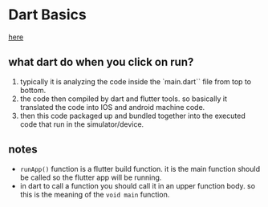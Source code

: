 # Dart Basics

[here](./assets/files/dart-overview.pdf)

## what dart do when you click on run?

1. typically it is analyzing the code inside the `main.dart`` file from top to bottom.
2. the code then compiled by dart and flutter tools. so basically it translated the code into IOS and android machine code.
3. then this code packaged up and bundled together into the executed code that run in the simulator/device.

## notes

- `runApp()` function is a flutter build function. it is the main function should be called so the flutter app will be running.
- in dart to call a function you should call it in an upper function body. so this is the meaning of the `void main` function.